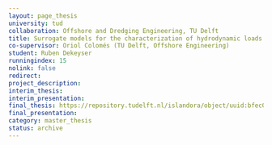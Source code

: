 ```yaml
---
layout: page_thesis
university: tud
collaboration: Offshore and Dredging Engineering, TU Delft
title: Surrogate models for the characterization of hydrodynamic loads on perforated monopiles
co-supervisor: Oriol Colomés (TU Delft, Offshore Engineering)
student: Ruben Dekeyser
runningindex: 15
nolink: false
redirect:
project_description:
interim_thesis:
interim_presentation:
final_thesis: https://repository.tudelft.nl/islandora/object/uuid:bfec0be5-11c9-4570-9c93-66952fadd0a0
final_presentation:
category: master_thesis
status: archive
---
```

